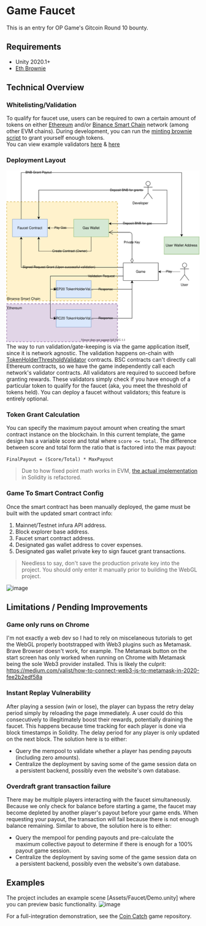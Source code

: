 # Game Faucet
This is an entry for OP Game's Gitcoin Round 10 bounty. 

## Requirements
-  Unity 2020.1+
-  [Eth Brownie](https://github.com/eth-brownie/brownie)

## Technical Overview

### Whitelisting/Validation
To qualify for faucet use, users can be required to own a certain amount of tokens on either [Ethereum](https://ropsten.etherscan.io/address/0xBD2231994722D8a47244C4166Bc6Ac4bF8Bbc110) and/or [Binance Smart Chain](https://testnet.bscscan.com/address/0x926A513fdd63e1010e6C0627EB12204ADA45d550) network (among other EVM chains). During development, you can run the [minting brownie script](Brownie/scripts/deployment_test_mint.py) to grant yourself enough tokens.  
You can view example validators [here](https://ropsten.etherscan.io/address/0x78F459703e3682F79F7e4504874Ea8850226764d) & [here](https://testnet.bscscan.com/address/0x08157968B5eE8B421C9cBE241906b6b9D831DBEC)

### Deployment Layout
![Alt text here](Documentation/Diagrams.svg)  
The way to run validation/gate-keeping is via the game application itself, since it is network agnostic. The validation happens on-chain with [TokenHolderThresholdValidator](Brownie/contracts/BadgerValidation.sol) contracts. BSC contracts can't directly call Ethereum contracts, so we have the game independently call each network's validator contracts. All validators are required to succeed before granting rewards. These validators simply check if you have enough of a particular token to qualify for the faucet (aka, you meet the threshold of tokens held). You can deploy a faucet without validators; this feature is entirely optional.

### Token Grant Calculation
You can specify the maximum payout amount when creating the smart contract instance on the blockchain. In this current template, the game design has a variable score and total where `score <= total`. The difference between score and total form the ratio that is factored into the max payout:
```
FinalPayout = (Score/Total) * MaxPayout
```

> Due to how fixed point math works in EVM, [the actual implementation](https://github.com/kilogold/BadgerDAO/blob/c711033d526fa48a5fe2d55c356d150b98932592/Contracts/Faucet.sol#L117) in Solidity is refactored.

### Game To Smart Contract Config
Once the smart contract has been manually deployed, the game must be built with the updated smart contract info:

 1. Mainnet/Testnet infura API address.
 2. Block explorer base address.
 3. Faucet smart contract address.
 4. Designated gas wallet address to cover expenses.
 5. Designated gas wallet private key to sign faucet grant transactions.
 > Needless to say, don't save the production private key into the project. You should only enter it manually prior to building the WebGL project.

![image](https://user-images.githubusercontent.com/1028926/124875578-eae95b80-df7d-11eb-9712-5f5c1adb1414.png)

## Limitations / Pending Improvements

### Game only runs on Chrome
I'm not exactly a web dev so I had to rely on miscelaneous tutorials to get the WebGL properly bootstrapped with Web3 plugins such as Metamask. Brave Browser doesn't work, for example. The Metamask button on the start screen has only worked when running on Chrome with Metamask being the sole Web3 provider installed. This is likely the culprit: https://medium.com/valist/how-to-connect-web3-js-to-metamask-in-2020-fee2b2edf58a 

### Instant Replay Vulnerability
After playing a session (win or lose), the player can bypass the retry delay period simply by reloading the page immediately. A user could do this consecutively to illegitimately boost their rewards, potentially draining the faucet. This happens because time tracking for each player is done via block timestamps in Solidity. The delay period for any player is only updated on the next block. The solution here is to either:
- Query the mempool to validate whether a player has pending payouts (including zero amounts).
- Centralize the deployment by saving some of the game session data on a persistent backend, possibly even the website's own database.

### Overdraft grant transaction failure
There may be multiple players interacting with the faucet simultaneously. Because we only check for balance before starting a game, the faucet may become depleted by another player's payout before your game ends. When requesting your payout, the transaction will fail because there is not enough balance remaining. Similar to above, the solution here is to either:
- Query the mempool for pending payouts and pre-calculate the maximum collective payout to determine if there is enough for a 100% payout game session.
- Centralize the deployment by saving some of the game session data on a persistent backend, possibly even the website's own database.

## Examples
The project includes an example scene [Assets/Faucet/Demo.unity] where you can preview basic functionality.
![image](https://user-images.githubusercontent.com/1028926/124543755-b2f5e300-ddda-11eb-82c6-c0bfa527cb5f.png)

For a full-integration demonstration, see the [Coin Catch](https://github.com/kilogold/gr10-OP_Arcade) game repository.
